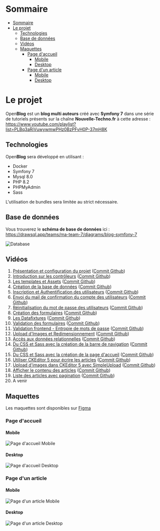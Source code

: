 # Sommaire
- [Sommaire](#sommaire)
- [Le projet](#le-projet)
  - [Technologies](#technologies)
  - [Base de données](#base-de-données)
  - [Vidéos](#vidéos)
  - [Maquettes](#maquettes)
    - [Page d'accueil](#page-daccueil)
      - [Mobile](#mobile)
      - [Desktop](#desktop)
    - [Page d'un article](#page-dun-article)
      - [Mobile](#mobile-1)
      - [Desktop](#desktop-1)

# Le projet

Open**Blog** est un **blog multi auteurs** créé avec **Symfony 7** dans une série de tutoriels présents sur la chaîne **Nouvelle-Techno.fr** à cette adresse : https://www.youtube.com/playlist?list=PLBq3aRiVuwywmwPHz0BzPFvH0P-37mH8K

## Technologies

Open**Blog** sera développé en utilisant :

- Docker
- Symfony 7
- Mysql 8.0
- PHP 8.2
- PHPMyAdmin
- Sass

L'utilisation de bundles sera limitée au strict nécessaire.

## Base de données
Vous trouverez le **schéma de base de données** ici : https://drawsql.app/teams/ma-team-7/diagrams/blog-symfony-7

![Database](assets/images/project/Database.png)

## Vidéos

1. [Présentation et configuration du projet](https://www.youtube.com/watch?v=isyfqqizOGI&list=PLBq3aRiVuwywmwPHz0BzPFvH0P-37mH8K) ([Commit Github](https://github.com/NouvelleTechno/OpenBlog/tree/b27fccc6600867f5371a272a7b708037bd725e52))
2. [Introduction sur les contrôleurs](https://www.youtube.com/watch?v=WRg6msiB87g&list=PLBq3aRiVuwywmwPHz0BzPFvH0P-37mH8K) ([Commit Github](https://github.com/NouvelleTechno/OpenBlog/tree/3f1f388484a3e437af17601ee8084ed5149821a8))
3. [Les templates et Assets](https://www.youtube.com/watch?v=TfESYhlcIrU&list=PLBq3aRiVuwywmwPHz0BzPFvH0P-37mH8K) ([Commit Github](https://github.com/NouvelleTechno/OpenBlog/tree/f0f6fc7aabded4f223148ad2d3333fa6ac700041))
4. [Création de la base de données](https://www.youtube.com/watch?v=SM1TZuvAs-M&list=PLBq3aRiVuwywmwPHz0BzPFvH0P-37mH8K) ([Commit Github](https://github.com/NouvelleTechno/OpenBlog/tree/f35223baf26b3a06d8d1ca87557d810fd3bf2c39))
5. [Inscription et Authentification des utilisateurs](https://www.youtube.com/watch?v=zXCeT2dGUOY&list=PLBq3aRiVuwywmwPHz0BzPFvH0P-37mH8K) ([Commit Github](https://github.com/NouvelleTechno/OpenBlog/tree/61072795e6b6030de97fc495b4bb73bdbfb05234))
6. [Envoi du mail de confirmation du compte des utilisateurs](https://www.youtube.com/watch?v=p3Fr6ekX3Fo&list=PLBq3aRiVuwywmwPHz0BzPFvH0P-37mH8K) ([Commit Github](https://github.com/NouvelleTechno/OpenBlog/tree/b6e4588c46824c2dce2ce23fd8d5940bdc529a8f))
7. [Réinitialisation du mot de passe des utilisateurs](https://www.youtube.com/watch?v=JbAgml9lqtk&list=PLBq3aRiVuwywmwPHz0BzPFvH0P-37mH8K) ([Commit Github](https://github.com/NouvelleTechno/OpenBlog/tree/bf45f72a699ac83ba7c145dbd051b5d9120b188c))
8. [Création des formulaires](https://www.youtube.com/watch?v=wIt2MIeHZSs&list=PLBq3aRiVuwywmwPHz0BzPFvH0P-37mH8K) ([Commit Github](https://github.com/NouvelleTechno/OpenBlog/tree/443bdf123b49c4ac1866e04c95d6e793a95210b1))
9. [Les Datafixtures](https://www.youtube.com/watch?v=SY3ivIptFiE&list=PLBq3aRiVuwywmwPHz0BzPFvH0P-37mH8K) ([Commit Github](https://github.com/NouvelleTechno/OpenBlog/tree/d18c441b1640736929a480a86a72a5a80c48d733))
10. [Validation des formulaires](https://www.youtube.com/watch?v=AYdpze6wS4Y&list=PLBq3aRiVuwywmwPHz0BzPFvH0P-37mH8K) ([Commit Github](https://github.com/NouvelleTechno/OpenBlog/tree/519783b603af4652250915676d5ce4e31bbd55e2))
11. [Validation frontend - Entropie de mots de passe](https://www.youtube.com/watch?v=YSugfoEsKck&list=PLBq3aRiVuwywmwPHz0BzPFvH0P-37mH8K) ([Commit Github](https://github.com/NouvelleTechno/OpenBlog/tree/6be214fa7fad1dd49db3cf4229efca42e5b56768))
12. [Upload d'Images et Redimensionnement](https://www.youtube.com/watch?v=86V9rAQ6w9k&list=PLBq3aRiVuwywmwPHz0BzPFvH0P-37mH8K) ([Commit Github](https://github.com/NouvelleTechno/OpenBlog/tree/7d26a35cc9565f057754e4297f8f2140c2925322))
13. [Accès aux données relationnelles](https://www.youtube.com/watch?v=R26QYHx_HkI&list=PLBq3aRiVuwywmwPHz0BzPFvH0P-37mH8K) ([Commit Github](https://github.com/NouvelleTechno/OpenBlog/tree/0673f5bd7890742480258ee8ddb3dc2b41e9eed4))
14. [Du CSS et Sass avec la création de la barre de navigation](https://www.youtube.com/watch?v=Oc2Tq2BF8Xw&list=PLBq3aRiVuwywmwPHz0BzPFvH0P-37mH8K) ([Commit Github](https://github.com/NouvelleTechno/OpenBlog/tree/ff57c7c6a928e71220c9d148f7fe08ed3b3ecac3))
15. [Du CSS et Sass avec la création de la page d'accueil](https://www.youtube.com/watch?v=nWuop5C3kbQ&list=PLBq3aRiVuwywmwPHz0BzPFvH0P-37mH8K) ([Commit Github](https://github.com/NouvelleTechno/OpenBlog/tree/37390971bfa77c79982219f812c804090dfe2615))
16. [Utiliser CKEditor 5 pour écrire les articles](https://www.youtube.com/watch?v=Qwubyuogcz0&list=PLBq3aRiVuwywmwPHz0BzPFvH0P-37mH8K) ([Commit Github](https://github.com/NouvelleTechno/OpenBlog/tree/eada883f097a1ffde37f19db35a4dd3b918bc32e))
17. [Upload d'images dans CKEditor 5 avec SimpleUpload](https://www.youtube.com/watch?v=jUUGsCBwIJk&list=PLBq3aRiVuwywmwPHz0BzPFvH0P-37mH8K) ([Commit Github](https://github.com/NouvelleTechno/OpenBlog/tree/a084ac16c30560ed001f620b8b393d735fc5c9c3))
18. [Afficher le contenu des articles](https://www.youtube.com/watch?v=w2u-I1uD5Go&list=PLBq3aRiVuwywmwPHz0BzPFvH0P-37mH8K) ([Commit Github](https://github.com/NouvelleTechno/OpenBlog/tree/ad70123764830779fc80013b132890ff0537c1e6))
19. [Liste des articles avec pagination](https://www.youtube.com/watch?v=Q7oJcTTc6xw&list=PLBq3aRiVuwywmwPHz0BzPFvH0P-37mH8K) ([Commit Github](https://github.com/NouvelleTechno/OpenBlog/tree/64dd22c768585d5effec3e868a585f1854a9b9cf))
20. A venir

## Maquettes

Les maquettes sont disponibles sur [Figma](https://www.figma.com/file/WBF5w0A2qQ6qCfcMPP4Per/OpenBlog?type=design&node-id=0%3A1&mode=design&t=Fm5lnbz8ojK7uSlb-1)

### Page d'accueil

#### Mobile

![Page d'accueil Mobile](assets/images/project/HomePageMobile.png)

#### Desktop

![Page d'accueil Desktop](assets/images/project/HomePage.png)

### Page d'un article

#### Mobile

![Page d'un article Mobile](assets/images/project/SinglepostMobile.png)

#### Desktop

![Page d'un article Desktop](assets/images/project/Singlepost.png)